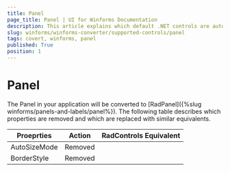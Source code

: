 ```yaml
---
title: Panel
page_title: Panel | UI for Winforms Documentation
description: This article explains which default .NET controls are automatically converted.
slug: winforms/winforms-converter/supported-controls/panel
tags: covert, winforms, panel
published: True
position: 1
---
```


# Panel

The Panel in your application will be converted to [RadPanel]({%slug winforms/panels-and-labels/panel%}). The following table describes which properties are removed and which are replaced with similar equivalents.

|Proeprties|Action|RadControls Equivalent|
|---|---|---|
|AutoSizeMode|Removed|   |
|BorderStyle|Removed|   |

